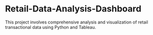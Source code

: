 # Retail-Data-Analysis-Dashboard
This project involves comprehensive analysis and visualization of retail transactional data using Python and Tableau.
